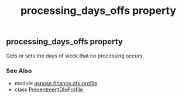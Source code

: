 ﻿---
title: processing_days_offs property
second_title: Aspose.Finance for Python via .NET API References
description: 
type: docs
weight: 60
url: /python-net/aspose.finance.ofx.profile/presentmentdlvprofile/processing_days_offs/
is_root: false
---

## processing_days_offs property


Gets or sets the days of week that no processing occurs.

### See Also
* module [aspose.finance.ofx.profile](../../)
* class [PresentmentDlvProfile](/finance/python-net/aspose.finance.ofx.profile/presentmentdlvprofile)
